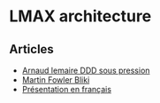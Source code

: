 # LMAX architecture 

## Articles
- [Arnaud lemaire DDD sous pression](https://www.youtube.com/watch?v=_qOYkgB3H48&t=4036s)
- [Martin Fowler Bliki](https://martinfowler.com/articles/lmax.html)
- [Présentation en français](https://www.youtube.com/watch?v=9caEzjr0V1c)
